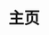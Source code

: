 ---
home: true
layout: Blog
icon: home
title: 主页
hero: false
heroImage: /logo.svg
heroText: pengHaa
heroFullScreen: false
tagline: Never Too Late
footer: 点滴积累
---